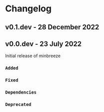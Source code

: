 # Changelog

## v0.1.dev - 28 December 2022
## v0.0.dev - 23 July 2022

Initial release of minbreeze

### `Added`

### `Fixed`

### `Dependencies`

### `Deprecated`
